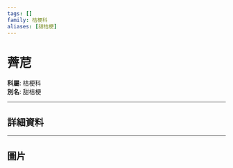 ```yaml
---
tags: []
family: 桔梗科
aliases: [甜桔梗]
---
```


# 薺苨

**科屬**: 桔梗科  
**別名**: 甜桔梗  

---

## 詳細資料


---

## 圖片
